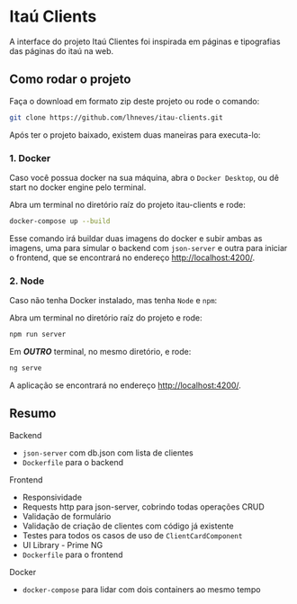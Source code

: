 # Itaú Clients

A interface do projeto Itaú Clientes foi inspirada em páginas e tipografias das páginas do itaú na web.

## Como rodar o projeto

Faça o download em formato zip deste projeto ou rode o comando:

```zsh
git clone https://github.com/lhneves/itau-clients.git
```

Após ter o projeto baixado, existem duas maneiras para executa-lo:

### 1. Docker

Caso você possua docker na sua máquina, abra o `Docker Desktop`, ou dê start no docker engine pelo terminal.

Abra um terminal no diretório raíz do projeto itau-clients e rode:

```zsh
docker-compose up --build
```

Esse comando irá buildar duas imagens do docker e subir ambas as imagens, uma para simular o backend com `json-server` e outra para iniciar o frontend, que se encontrará no endereço [http://localhost:4200/](http://localhost:4200/).

### 2. Node

Caso não tenha Docker instalado, mas tenha `Node` e `npm`:

Abra um terminal no diretório raíz do projeto e rode:

```zsh
npm run server
```

Em _**OUTRO**_ terminal, no mesmo diretório, e rode:

```zsh
ng serve
```

A aplicação se encontrará no endereço [http://localhost:4200/](http://localhost:4200/).

## Resumo

Backend

- `json-server` com db.json com lista de clientes
- `Dockerfile` para o backend

Frontend

- Responsividade
- Requests http para json-server, cobrindo todas operações CRUD
- Validação de formulário
- Validação de criação de clientes com código já existente
- Testes para todos os casos de uso de `ClientCardComponent`
- UI Library - Prime NG
- `Dockerfile` para o frontend

Docker

- `docker-compose` para lidar com dois containers ao mesmo tempo

